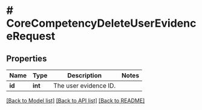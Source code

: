 # # CoreCompetencyDeleteUserEvidenceRequest

## Properties

Name | Type | Description | Notes
------------ | ------------- | ------------- | -------------
**id** | **int** | The user evidence ID. |

[[Back to Model list]](../../README.md#models) [[Back to API list]](../../README.md#endpoints) [[Back to README]](../../README.md)

